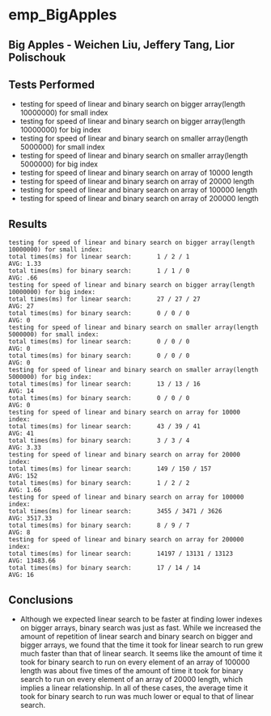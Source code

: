 # emp_BigApples

## Big Apples - Weichen Liu, Jeffery Tang, Lior Polischouk

## Tests Performed
* testing for speed of linear and binary search on bigger array(length 10000000) for small index
* testing for speed of linear and binary search on bigger array(length 10000000) for big index
* testing for speed of linear and binary search on smaller array(length 5000000) for small index
* testing for speed of linear and binary search on smaller array(length 5000000) for big index
* testing for speed of linear and binary search on array of 10000 length
* testing for speed of linear and binary search on array of 20000 length
* testing for speed of linear and binary search on array of 100000 length
* testing for speed of linear and binary search on array of 200000 length

## Results
```
testing for speed of linear and binary search on bigger array(length 10000000) for small index:
total times(ms) for linear search:       1 / 2 / 1                 AVG: 1.33
total times(ms) for binary search:       1 / 1 / 0                 AVG: .66
testing for speed of linear and binary search on bigger array(length 10000000) for big index:
total times(ms) for linear search:       27 / 27 / 27              AVG: 27
total times(ms) for binary search:       0 / 0 / 0                 AVG: 0
testing for speed of linear and binary search on smaller array(length 5000000) for small index:
total times(ms) for linear search:       0 / 0 / 0                 AVG: 0
total times(ms) for binary search:       0 / 0 / 0                 AVG: 0
testing for speed of linear and binary search on smaller array(length 5000000) for big index:
total times(ms) for linear search:       13 / 13 / 16              AVG: 14
total times(ms) for binary search:       0 / 0 / 0                 AVG: 0
testing for speed of linear and binary search on array for 10000 index:
total times(ms) for linear search:       43 / 39 / 41              AVG: 41
total times(ms) for binary search:       3 / 3 / 4                 AVG: 3.33
testing for speed of linear and binary search on array for 20000 index:
total times(ms) for linear search:       149 / 150 / 157           AVG: 152
total times(ms) for binary search:       1 / 2 / 2                 AVG: 1.66
testing for speed of linear and binary search on array for 100000 index:
total times(ms) for linear search:       3455 / 3471 / 3626        AVG: 3517.33
total times(ms) for binary search:       8 / 9 / 7                 AVG: 8
testing for speed of linear and binary search on array for 200000 index:
total times(ms) for linear search:       14197 / 13131 / 13123     AVG: 13483.66
total times(ms) for binary search:       17 / 14 / 14              AVG: 16
```

## Conclusions
* Although we expected linear search to be faster at finding lower indexes on bigger arrays, binary search was just as fast. While we increased the amount of repetition of linear search and binary search on bigger and bigger arrays, we found that the time it took for linear search to run grew much faster than that of linear search. It seems like the amount of time it took for binary search to run on every element of an array of 100000 length was about five times of the amount of time it took for binary search to run on every element of an array of 20000 length, which implies a linear relationship. In all of these cases, the average time it took for binary search to run was much lower or equal to that of linear search. 
